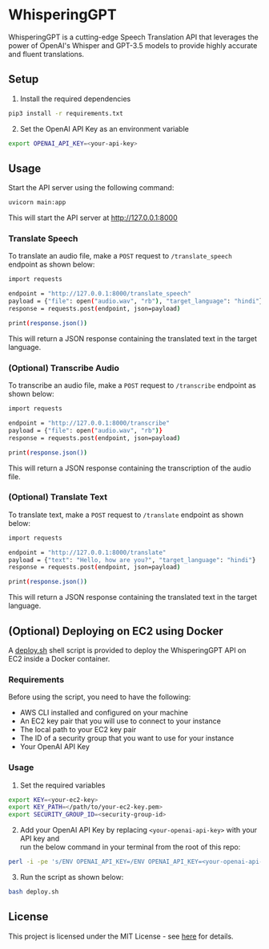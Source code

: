# WhisperingGPT
WhisperingGPT is a cutting-edge Speech Translation API that leverages the power of OpenAI's Whisper and GPT-3.5 models to provide highly accurate and fluent translations.

## Setup
1. Install the required dependencies
```sh
pip3 install -r requirements.txt
```

2. Set the OpenAI API Key as an environment variable
```sh
export OPENAI_API_KEY=<your-api-key>
```

## Usage
Start the API server using the following command:
```sh
uvicorn main:app
```
This will start the API server at <ins>http://127.0.0.1:8000</ins>


### Translate Speech
To translate an audio file, make a `POST` request to `/translate_speech` endpoint as shown below:
```sh
import requests

endpoint = "http://127.0.0.1:8000/translate_speech"
payload = {"file": open("audio.wav", "rb"), "target_language": "hindi"}
response = requests.post(endpoint, json=payload)

print(response.json())
```
This will return a JSON response containing the translated text in the target language.

### (Optional) Transcribe Audio
To transcribe an audio file, make a `POST` request to `/transcribe` endpoint as shown below:
```sh
import requests

endpoint = "http://127.0.0.1:8000/transcribe"
payload = {"file": open("audio.wav", "rb")}
response = requests.post(endpoint, json=payload)

print(response.json())
```
This will return a JSON response containing the transcription of the audio file.

### (Optional) Translate Text
To translate text, make a `POST` request to `/translate` endpoint as shown below:
```sh
import requests

endpoint = "http://127.0.0.1:8000/translate"
payload = {"text": "Hello, how are you?", "target_language": "hindi"}
response = requests.post(endpoint, json=payload)

print(response.json())
```
This will return a JSON response containing the translated text in the target language.

## (Optional) Deploying on EC2 using Docker

A [deploy.sh](deploy.sh) shell script is provided to deploy the WhisperingGPT API on EC2 inside a Docker container.

### Requirements
Before using the script, you need to have the following:

- AWS CLI installed and configured on your machine
- An EC2 key pair that you will use to connect to your instance
- The local path to your EC2 key pair
- The ID of a security group that you want to use for your instance
- Your OpenAI API Key

### Usage
1. Set the required variables
```sh
export KEY=<your-ec2-key>
export KEY_PATH=</path/to/your-ec2-key.pem>
export SECURITY_GROUP_ID=<security-group-id>
```

2. Add your OpenAI API Key by replacing `<your-openai-api-key>` with your API key and \
run the below command in your terminal from the root of this repo:
```sh
perl -i -pe 's/ENV OPENAI_API_KEY=/ENV OPENAI_API_KEY=<your-openai-api-key>/ if $.==29' Dockerfile
```

3. Run the script as shown below:
```sh
bash deploy.sh
```

## License

This project is licensed under the MIT License - see [here](LICENSE) for details.